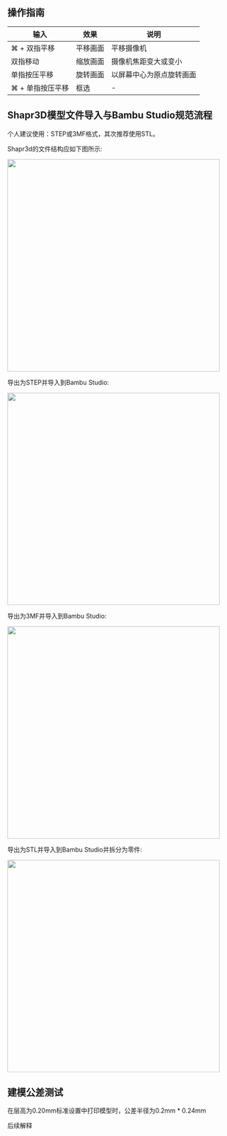 ## 操作指南

| 输入  | 效果  | 说明  |
| --- | --- | --- |
| ⌘ + 双指平移 | 平移画面 | 平移摄像机 |
| 双指移动 | 缩放画面 | 摄像机焦距变大或变小 |
| 单指按压平移 | 旋转画面 | 以屏幕中心为原点旋转画面 |
| ⌘ + 单指按压平移 | 框选  | -   |

## Shapr3D模型文件导入与Bambu Studio规范流程

个人建议使用：STEP或3MF格式，其次推荐使用STL。

Shapr3d的文件结构应如下图所示:

<img src="https://github.com/JpHoooo/3DPrint/assets/42137140/2dd44f91-7576-44e8-929a-563f6c30dedd" width="480px">

导出为STEP并导入到Bambu Studio:

<img src="https://github.com/JpHoooo/3DPrint/assets/42137140/ef224344-3a08-4400-be80-e468a15d6524" width="480px">

导出为3MF并导入到Bambu Studio:

<img src="https://github.com/JpHoooo/3DPrint/assets/42137140/be8122b8-653c-45d9-be27-33edbe9544b5" width="480px">

导出为STL并导入到Bambu Studio并拆分为零件:

<img src="https://github.com/JpHoooo/3DPrint/assets/42137140/55f62567-ff68-42a6-a1ba-35b3d8169044" width="480px">

## 建模公差测试

在层高为0.20mm标准设置中打印模型时，公差半径为0.2mm * 0.24mm

后续解释
